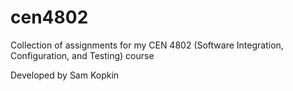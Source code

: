 # cen4802
Collection of assignments for my CEN 4802 (Software Integration, Configuration, and Testing) course

Developed by Sam Kopkin
